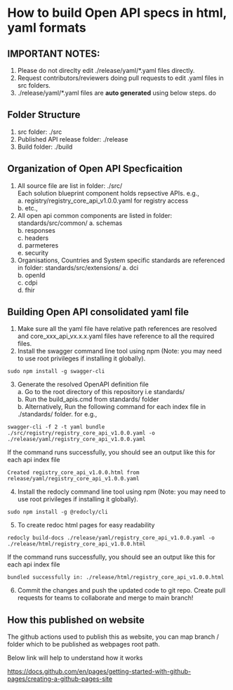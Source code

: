 # How to build Open API specs in html, yaml formats

## IMPORTANT NOTES: 
1. Please do not direclty edit ./release/yaml/*.yaml files directly. 
2. Request contributors/reviewers doing pull requests to edit .yaml files in src folders.
3. ./release/yaml/*.yaml files are <b>auto generated</b> using below steps.
do
## Folder Structure
1. src folder: ./src
2. Published API release folder: ./release
3. Build folder: ./build

## Organization of Open API Specficaition 
1. All source file are list in folder: ./src/ <br>
    Each solution blueprint component holds repsective APIs. e.g., <br>
    a. registry/registry_core_api_v1.0.0.yaml for registry access <br>
    b. etc.,
2. All open api common components are listed in folder: standards/src/common/
    a. schemas <br>
    b. responses <br>
    c. headers <br>
    d. parmeteres <br>
    e. security <br>
3. Organisations, Countries and System specific standards are referenced in folder: standards/src/extensions/<name>
    a. dci <br>
    b. openId <br>
    c. cdpi <br>
    d. fhir <br>

## Building Open API consolidated yaml file
1. Make sure all the yaml file have relative path references are resolved and core_xxx_api_vx.x.x.yaml files have reference to all the required files.
2. Install the swagger command line tool using npm (Note: you may need to use root privileges if installing it globally).

```
sudo npm install -g swagger-cli
```
3. Generate the resolved OpenAPI definition file <br>
    a. Go to the root directory of this repository i.e standards/ <br>
    b. Run the build_apis.cmd from standards/ folder  <br>
    b. Alternatively, Run the following command for each index file in ./standards/ folder. for e.g., <br>

```
swagger-cli -f 2 -t yaml bundle ./src/registry/registry_core_api_v1.0.0.yaml -o ./release/yaml/registry_core_api_v1.0.0.yaml

```

If the command runs successfully, you should see an output like this for each api index file
```
Created registry_core_api_v1.0.0.html from release/yaml/registry_core_api_v1.0.0.yaml
```
4. Install the redocly command line tool using npm (Note: you may need to use root privileges if installing it globally).

```
sudo npm install -g @redocly/cli
```

5. To create redoc html pages for easy readability 

```
redocly build-docs ./release/yaml/registry_core_api_v1.0.0.yaml -o ./release/html/registry_core_api_v1.0.0.html
```

If the command runs successfully, you should see an output like this for each api index file
```
bundled successfully in: ./release/html/registry_core_api_v1.0.0.html
```

6. Commit the changes and push the updated code to git repo. Create pull requests for teams to collaborate and merge to main branch!

## How this published on website 

The github actions used to publish this as website, you can map branch / folder which to be published as webpages root path.

Below link will help to understand how it works

https://docs.github.com/en/pages/getting-started-with-github-pages/creating-a-github-pages-site
